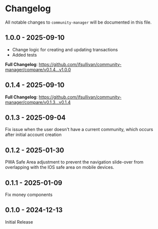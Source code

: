 # Changelog

All notable changes to `community-manager` will be documented in this file.

## 1.0.0 - 2025-09-10

- Change logic for creating and updating transactions
- Added tests

**Full Changelog**: https://github.com/jfsullivan/community-manager/compare/v0.1.4...v1.0.0

## 0.1.4 - 2025-09-10

**Full Changelog**: https://github.com/jfsullivan/community-manager/compare/v0.1.3...v0.1.4

## 0.1.3 - 2025-09-04

Fix issue when the user doesn't have a current community, which occurs after initial account creation

## 0.1.2 - 2025-01-30

PWA Safe Area adjustment to prevent the navigation slide-over from overlapping with the IOS safe area on mobile devices.

## 0.1.1 - 2025-01-09

Fix money components

## 0.1.0 - 2024-12-13

Initial Release
